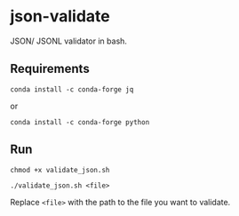 # json-validate
JSON/ JSONL validator in bash.

## Requirements
```
conda install -c conda-forge jq
```
or
```
conda install -c conda-forge python
```
## Run

```
chmod +x validate_json.sh

./validate_json.sh <file>
```
Replace `<file>` with the path to the file you want to validate.
